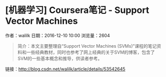 # [机器学习] Coursera笔记 - Support Vector Machines
作者：walilk
日期：2016-12-10 10:00
浏览量：2604
> 简介：本文主要整理自“Support Vector Machines (SVMs)”课程的笔记资料和一些经典教材，同时也参考了网上经典的关于SVM的博客，包含了SVM的一些基本概念和推导，供读者参考。

 链接：http://blog.csdn.net/walilk/article/details/53542645
